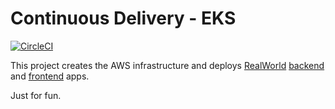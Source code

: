 # Continuous Delivery - EKS

[![CircleCI](https://dl.circleci.com/status-badge/img/gh/arthurjguerra/continuous-delivery-eks/tree/main.svg?style=svg)](https://dl.circleci.com/status-badge/redirect/gh/arthurjguerra/continuous-delivery-eks/tree/main)

This project creates the AWS infrastructure and deploys [RealWorld](https://github.com/gothinkster/realworld) [backend](https://github.com/xesina/golang-echo-realworld-example-app) and [frontend](https://github.com/gothinkster/crizmas-mvc-realworld-example-app) apps.

Just for fun.
